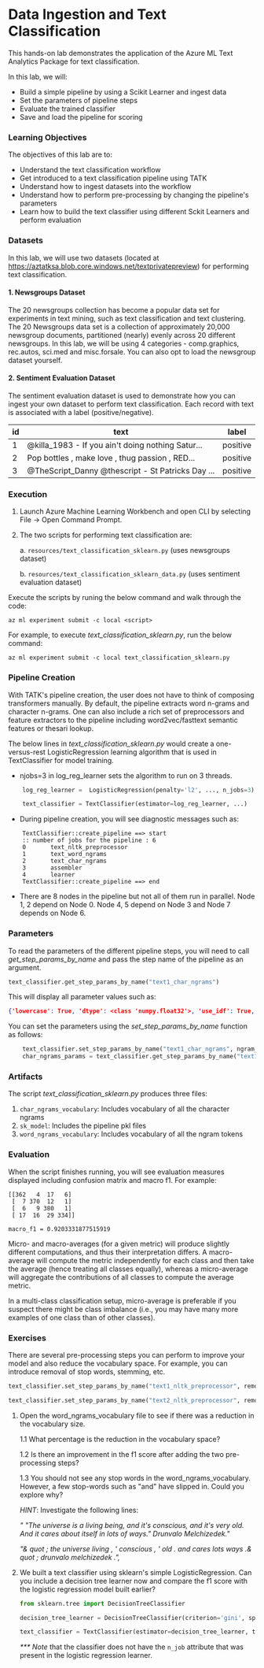 # Data Ingestion and Text Classification

This hands-on lab demonstrates the application of the Azure ML Text Analytics Package for text classification. 

In this lab, we will:
- Build a simple pipeline by using a Scikit Learner and ingest data
- Set the parameters of pipeline steps
- Evaluate the trained classifier
- Save and load the pipeline for scoring

### Learning Objectives ###

The objectives of this lab are to:

- Understand the text classification workflow
- Get introduced to a text classification pipeline using TATK
- Understand how to ingest datasets into the workflow
- Understand how to perform pre-processing by changing the pipeline's parameters
- Learn how to build the text classifier using different Sckit Learners and perform evaluation

### Datasets

In this lab, we will use two datasets (located at https://aztatksa.blob.core.windows.net/textprivatepreview) for performing text classification.

#### 1. Newsgroups Dataset

The 20 newsgroups collection has become a popular data set for experiments in text mining, such as text classification and text clustering. The 20 Newsgroups data set is a collection of approximately 20,000 newsgroup documents, partitioned (nearly) evenly across 20 different newsgroups. In this lab, we will be using 4 categories - comp.graphics, rec.autos, sci.med and misc.forsale. You can also opt to load the newsgroup dataset yourself.

#### 2. Sentiment Evaluation Dataset

The sentiment evaluation dataset is used to demonstrate how you can ingest your own dataset to perform text classification. Each record with text is associated with a label (positive/negative).

| id | text | label |
| ----- | ----- | ----- |
| 1 | @killa_1983 - If you ain't doing nothing Satur... | positive |
| 2 | Pop bottles , make love , thug passion , RED... | positive |
| 3 | @TheScript_Danny @thescript - St Patricks Day ... | positive |

### Execution

1. Launch Azure Machine Learning Workbench and open CLI by selecting File -> Open Command Prompt.

2. The two scripts for performing text classification are:
    
    a. ```resources/text_classification_sklearn.py``` (uses newsgroups dataset)
    
    b. ```resources/text_classification_sklearn_data.py``` (uses sentiment evaluation dataset)

Execute the scripts by runing the below command and walk through the code:

```az ml experiment submit -c local <script>```

For example, to execute _text_classification_sklearn.py_, run the below command:

```az ml experiment submit -c local text_classification_sklearn.py```

### Pipeline Creation

With TATK's pipeline creation, the user does not have to think of composing transformers manually. By default, the pipeline extracts word n-grams and character n-grams. One can also include a rich set of preprocessors and feature extractors to the pipeline including word2vec/fasttext semantic features or thesari lookup.

The below lines in _text_classification_sklearn.py_ would create a one-versus-rest LogisticRegression learning algorithm that is used in TextClassifier for model training. 

-  njobs=3 in log_reg_learner sets the algorithm to run on 3 threads.

```python
    log_reg_learner =  LogisticRegression(penalty='l2', ..., n_jobs=3)

    text_classifier = TextClassifier(estimator=log_reg_learner, ...)
```

- During pipeline creation, you will see diagnostic messages such as:
````
    TextClassifier::create_pipeline ==> start
    :: number of jobs for the pipeline : 6
    0       text_nltk_preprocessor
    1       text_word_ngrams
    2       text_char_ngrams
    3       assembler
    4       learner
    TextClassifier::create_pipeline ==> end
````
- There are 8 nodes in the pipeline but not all of them run in parallel. Node 1, 2 depend on Node 0. Node 4, 5 depend on Node 3 and Node 7 depends on Node 6.

### Parameters

To read the parameters of the different pipeline steps, you will need to call _get_step_params_by_name_ and pass the step name of the pipeline as an argument.

```python
text_classifier.get_step_params_by_name("text1_char_ngrams")
```
This will display all parameter values such as:

```json
{'lowercase': True, 'dtype': <class 'numpy.float32'>, 'use_idf': True, 'binary': False, 'input': 'content', 'max_df': 1.0, 'smooth_idf': True, 'input_col': 'NltkPreprocessorfb41531f4098427781f12c99309f6a61', 'tokenizer': None, 'n_hashing_features': None, 'save_overwrite': True, 'vocabulary': None, 'stop_words': None, 'strip_accents': None, 'sublinear_tf': False, 'token_pattern': '(?u)\\b\\w\\w+\\b', 'min_df': 3, 'encoding': 'utf-8', 'norm': None, 'decode_error': 'strict', 'max_features': None, 'ngram_range': (4, 4), 'analyzer': 'char_wb', 'output_col': 'NGramsVectorizer618dec7ba4e14b5099d23132ac2db2e4', 'preprocessor': None, 'hashing': False}
```

You can set the parameters using the _set_step_params_by_name_ function as follows:

```python
    text_classifier.set_step_params_by_name("text1_char_ngrams", ngram_range = (3,4), use_idf = False) 
    char_ngrams_params = text_classifier.get_step_params_by_name("text1_char_ngrams")
```

### Artifacts

The script _text_classification_sklearn.py_ produces three files:

1. ````char_ngrams_vocabulary````: Includes vocabulary of all the character ngrams
2. ````sk_model````: Includes the pipeline pkl files
3. ````word_ngrams_vocabulary````: Includes vocabulary of all the ngram tokens

### Evaluation

When the script finishes running, you will see evaluation measures displayed including confusion matrix and macro f1. For example:

````
[[362   4  17   6]
 [  7 370  12   1]
 [  6   9 380   1]
 [ 17  16  29 334]]

macro_f1 = 0.9203331877515919
````

Micro- and macro-averages (for a given metric) will produce slightly different computations, and thus their interpretation differs. A macro-average will compute the metric independently for each class and then take the average (hence treating all classes equally), whereas a micro-average will aggregate the contributions of all classes to compute the average metric. 

In a multi-class classification setup, micro-average is preferable if you suspect there might be class imbalance (i.e., you may have many more examples of one class than of other classes).

### Exercises

There are several pre-processing steps you can perform to improve your model and also reduce the vocabulary space. For example, you can introduce removal of stop words, stemming, etc.

```python
text_classifier.set_step_params_by_name("text1_nltk_preprocessor", remove_stopwords=True)

text_classifier.set_step_params_by_name("text2_nltk_preprocessor", remove_stopwords=True)
```

1. Open the word_ngrams_vocabulary file to see if there was a reduction in the vocabulary size.

    1.1   What percentage is the reduction in the vocabulary space?

    1.2   Is there an improvement in the f1 score after adding the two pre-processing steps?

    1.3   You should not see any stop words in the word_ngrams_vocabulary. However, a few stop-words such as "and" have slipped in. Could you explore why?
    
    _HINT_: Investigate the following lines:


    _" &quot;The universe is a living being, and it's conscious, and it's very old. And it cares about itself in lots of ways.&quot; Drunvalo Melchizedek."_

    _"& quot ; the universe living , ' conscious , ' old . and cares lots ways .& quot ; drunvalo melchizedek .",_

2. We built a text classifier using sklearn's simple LogisticRegression. Can you include a decision tree learner now and compare the f1 score with the logistic regression model built earlier?

    ```python
    from sklearn.tree import DecisionTreeClassifier
    
    decision_tree_learner = DecisionTreeClassifier(criterion='gini', splitter='best', max_depth=None, min_samples_split=2, min_samples_leaf=1, min_weight_fraction_leaf=0.0, max_features=None, random_state=None, max_leaf_nodes=None, min_impurity_decrease=0.0, min_impurity_split=None, class_weight=None, presort=False)

    text_classifier = TextClassifier(estimator=decision_tree_learner, text_cols = ["text1", "text2"], label_cols = ["label"], numeric_cols = ["random_col"], cat_cols = ["bool_col"], extract_word_ngrams=True, extract_char_ngrams=True)
    ```
    
    _*** Note_ that the classifier does not have the ```n_job``` attribute that was present in the logistic regression learner.